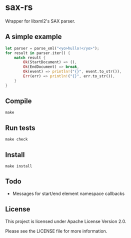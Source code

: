 # sax-rs

Wrapper for libxml2's SAX parser.

## A simple example

~~~rust
let parser = parse_xml("<yo>hullo!</yo>");
for result in parser.iter() {
    match result {
        Ok(StartDocument) => (),
        Ok(EndDocument) => break,
        Ok(event) => println!("{}", event.to_str()),
        Err(err) => println!("{}", err.to_str()),
    }
}
~~~

## Compile

~~~
make
~~~

## Run tests

~~~
make check
~~~

## Install

~~~
make install
~~~

## Todo

- Messages for start/end element namespace callbacks

## License

This project is licensed under Apache License Version 2.0.

Please see the LICENSE file for more information.

